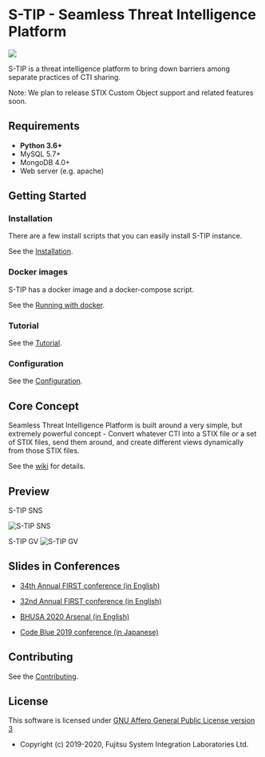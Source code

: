 # S-TIP - **S**eamless **T**hreat **I**ntelligence **P**latform

<img src="https://github.com/s-tip/stip-common/blob/master/img/stip-logo.ico">

S-TIP is a threat intelligence platform to bring down barriers among separate practices of CTI sharing.

Note: We plan to release STIX Custom Object support and related features soon.

## Requirements

* **Python 3.6+**
* MySQL 5.7+
* MongoDB 4.0+
* Web server (e.g. apache)

## Getting Started

### Installation

There are a few install scripts that you can easily install S-TIP instance.

See the [Installation](https://github.com/s-tip/stip-common/wikis/installation).

### Docker images

S-TIP has a docker image and a docker-compose script.

See the [Running with docker](https://github.com/s-tip/stip-common/wikis/Running-with-Docker).

### Tutorial

See the [Tutorial](https://github.com/s-tip/stip-common/wikis/Tutorial).

### Configuration

See the [Configuration](https://github.com/s-tip/stip-common/wikis/configuration).

## Core Concept

Seamless Threat Intelligence Platform is built around a very simple, but extremely powerful concept - Convert whatever CTI into a STIX file or a set of STIX files, send them around, and create different views dynamically from those STIX files.

See the [wiki](https://github.com/s-tip/stip-common/wikis/home) for details.

## Preview

S-TIP SNS

![S-TIP SNS](https://raw.githubusercontent.com/s-tip/stip-common/images/stip-sns.gif "S-TIP SNS")

S-TIP GV
![S-TIP GV](https://raw.githubusercontent.com/s-tip/stip-common/images/stip-gv.gif "S-TIP GV")

## Slides in Conferences
* [34th Annual FIRST conference (in English)](https://youtu.be/pis1O00QEUc)

* [32nd Annual FIRST conference (in English)](https://youtu.be/yAbQGujDMV8)

* [BHUSA 2020 Arsenal (in English)](https://github.com/s-tip/stip-common/raw/images/S-TIP_BH-USA2020-Arsenal_20200805.pptx)

* [Code Blue 2019 conference (in Japanese)](https://www.slideshare.net/codeblue_jp/cb19-seamless-threat-intelligence-platform-stip-by-koji-yamada-toshitaka-satomi)

## Contributing

See the [Contributing](CONTRIBUTING.md).

## License

This software is licensed under [GNU Affero General Public License version 3](http://www.gnu.org/licenses/agpl-3.0.html)

* Copyright (c) 2019-2020, Fujitsu System Integration Laboratories Ltd.
